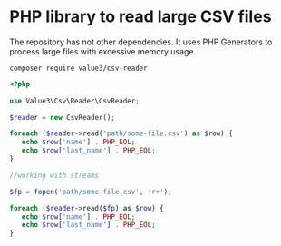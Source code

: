 # PHP library to read large CSV files 
The repository has not other dependencies. It uses PHP Generators to process large files with excessive memory usage. 

```
composer require value3/csv-reader
```

```php
<?php
    
use Value3\Csv\Reader\CsvReader;

$reader = new CsvReader();

foreach ($reader->read('path/some-file.csv') as $row) {
   echo $row['name'] . PHP_EOL;
   echo $row['last_name'] . PHP_EOL;
}

//working with streams

$fp = fopen('path/some-file.csv', 'r+');

foreach ($reader->read($fp) as $row) {
   echo $row['name'] . PHP_EOL;
   echo $row['last_name'] . PHP_EOL;
}

```
